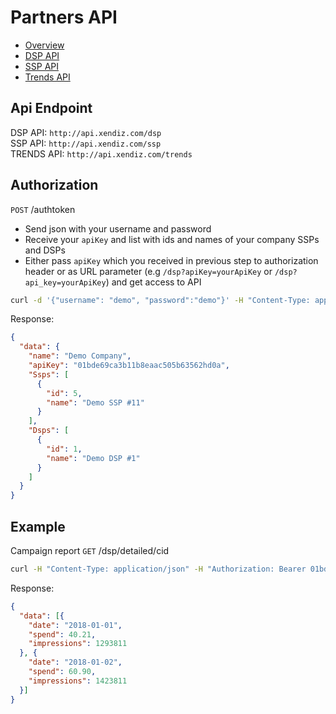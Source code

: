 # Partners API
* [Overview](#api-endpoint)
* [DSP API](./dsp)
* [SSP API](./ssp)
* [Trends API](./trends)

## Api Endpoint
DSP API: ``http://api.xendiz.com/dsp``  
SSP API: ``http://api.xendiz.com/ssp``  
TRENDS API: ``http://api.xendiz.com/trends``

## Authorization

`POST` /authtoken

* Send json with your username and password
* Receive your `apiKey` and list with ids and names of your company SSPs and DSPs
* Either pass `apiKey` which you received in previous step to authorization header or as URL parameter (e.g `/dsp?apiKey=yourApiKey` or `/dsp?api_key=yourApiKey`) and get access to API

```bash
curl -d '{"username": "demo", "password":"demo"}' -H "Content-Type: application/json" -X POST http://api.xendiz.com/auth
```

Response:
```json
{
  "data": {
    "name": "Demo Company",
    "apiKey": "01bde69ca3b11b8eaac505b63562hd0a",
    "Ssps": [
      {
        "id": 5,
        "name": "Demo SSP #11"
      }
    ],
    "Dsps": [
      {
        "id": 1,
        "name": "Demo DSP #1"
      }
    ]
  }
}
```

## Example
Campaign report `GET` /dsp/detailed/cid

```bash
curl -H "Content-Type: application/json" -H "Authorization: Bearer 01bde69ca3b11b8eaac505b63562hd0a" -X GET http://api.xendiz.com/dsp/detailed/cid/?campaign=cid-12345&from=2018-01-01&to=2018-01-10
```

Response: 
```json
{
  "data": [{
    "date": "2018-01-01",
    "spend": 40.21,
    "impressions": 1293811
  }, {
    "date": "2018-01-02",
    "spend": 60.90,
    "impressions": 1423811
  }]
}
```

